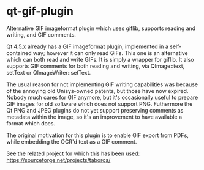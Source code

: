 # qt-gif-plugin
Alternative GIF imageformat plugin which uses giflib, supports reading and writing, and GIF comments.

Qt 4.5.x already has a GIF imageformat plugin, implemented in a self-contained way; however it can only read GIFs. This one is an alternative which can both read and write GIFs. It is simply a wrapper for giflib. It also supports GIF comments for both reading and writing, via QImage::text, setText or QImageWriter::setText.

The usual reason for not implementing GIF writing capabilities was because of the annoying old Unisys-owned patents, but those have now expired. Nobody much cares for GIF anymore, but it's occasionally useful to prepare GIF images for old software which does not support PNG. Futhermore the Qt PNG and JPEG plugins do not yet support preserving comments as metadata within the image, so it's an improvement to have available a format which does.

The original motivation for this plugin is to enable GIF export from PDFs, while embedding the OCR'd text as a GIF comment.

See the related project for which this has been used: https://sourceforge.net/projects/taborca/
